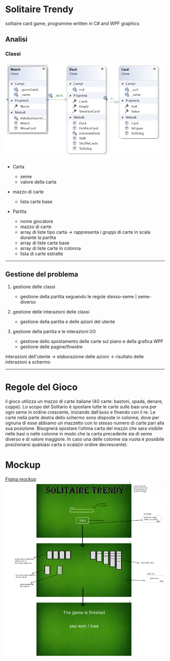 # Solitaire Trendy
solitaire card game, programme written in C# and WPF graphics 
## Analisi
### Classi
![imagine at <>](.Source/image-class-diagrampng.png) 
- Carta
    - seme
    - valore della carta

- mazzo di carte
    - lista carte base

- Partita
    - nome giocatore
    - mazzo di carte
    - array di liste tipo carta → rappresenta i gruppi di carte in scala durante la partita
    - array di liste carte base
    - array di liste carte in colonna
    - lista di carte estratte

---

## Gestione del problema

1. gestione delle classi
    - gestione della partita seguendo le regole stesso-seme | seme-diverso

2. gestione delle interazioni delle classi
    - gestione della partita e delle azioni del utente

3. gestione della partita e le interazioni I/O
    - gestione dello spostamento delle carte sul piano e della grafica WPF
    - gestione delle pagine/finestre

interazioni dell'utente → elaborazione delle azioni → risultato delle interazioni a schermo

---

# Regole del Gioco
il gioco utilizza un mazzo di carte italiane (40 carte: bastoni, spada, denare, coppe).
Lo scopo del Solitario è spostare tutte le carte sulle basi una per ogni seme in ordine crescente, iniziando dall’asso e finendo con il re.
Le carte nella parte destra dello schermo sono disposte in colonne, dove per ognuna di esse abbiamo un mazzetto con lo stesso numero di carte pari alla sua posizione.
Bisognerà spostare l’ultima carta del mazzo che sara visibile nelle basi o nelle colonne in modo che la carta precedente sia di seme diverso e di valore maggiore.
In caso una delle colonne sia vuota è possibile posizionarsi qualsiasi carta o scala(in ordine decrescente). 

# Mockup
[Figma mockup](https://www.figma.com/file/bw8lFJlJu9a8bjboqY78Od/Untitled?type=design&node-id=0%3A1&mode=design&t=RwEZo4qeLcdU5bsA-1)
![image at >](.Source/image-mockup.png)